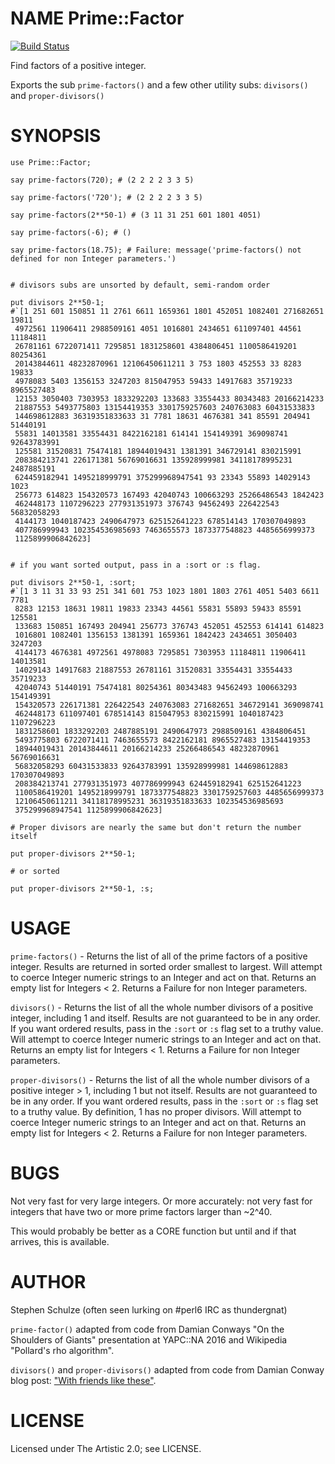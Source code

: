 NAME Prime::Factor
==================

[![Build Status](https://travis-ci.org/thundergnat/Prime-Factor.svg?branch=master)](https://travis-ci.org/thundergnat/Prime-Factor)

Find factors of a positive integer.

Exports the sub ```prime-factors()``` and a few other utility subs: ```divisors()``` and ```proper-divisors()```

SYNOPSIS
========

    use Prime::Factor;

    say prime-factors(720); # (2 2 2 2 3 3 5)

    say prime-factors('720'); # (2 2 2 2 3 3 5)

    say prime-factors(2**50-1) # (3 11 31 251 601 1801 4051)

    say prime-factors(-6); # ()

    say prime-factors(18.75); # Failure: message('prime-factors() not defined for non Integer parameters.')


    # divisors subs are unsorted by default, semi-random order

    put divisors 2**50-1;
    #`[1 251 601 150851 11 2761 6611 1659361 1801 452051 1082401 271682651 19811
     4972561 11906411 2988509161 4051 1016801 2434651 611097401 44561 11184811
     26781161 6722071411 7295851 1831258601 4384806451 1100586419201 80254361
     20143844611 48232870961 12106450611211 3 753 1803 452553 33 8283 19833
     4978083 5403 1356153 3247203 815047953 59433 14917683 35719233 8965527483
     12153 3050403 7303953 1833292203 133683 33554433 80343483 20166214233
     21887553 5493775803 13154419353 3301759257603 240763083 60431533833
     144698612883 36319351833633 31 7781 18631 4676381 341 85591 204941 51440191
     55831 14013581 33554431 8422162181 614141 154149391 369098741 92643783991
     125581 31520831 75474181 18944019431 1381391 346729141 830215991
     208384213741 226171381 56769016631 135928999981 34118178995231 2487885191
     624459182941 1495218999791 375299968947541 93 23343 55893 14029143 1023
     256773 614823 154320573 167493 42040743 100663293 25266486543 1842423
     462448173 1107296223 277931351973 376743 94562493 226422543 56832058293
     4144173 1040187423 2490647973 625152641223 678514143 170307049893
     407786999943 102354536985693 7463655573 1873377548823 4485656999373
     1125899906842623]


    # if you want sorted output, pass in a :sort or :s flag.

    put divisors 2**50-1, :sort;
    #`[1 3 11 31 33 93 251 341 601 753 1023 1801 1803 2761 4051 5403 6611 7781
     8283 12153 18631 19811 19833 23343 44561 55831 55893 59433 85591 125581
     133683 150851 167493 204941 256773 376743 452051 452553 614141 614823
     1016801 1082401 1356153 1381391 1659361 1842423 2434651 3050403 3247203
     4144173 4676381 4972561 4978083 7295851 7303953 11184811 11906411 14013581
     14029143 14917683 21887553 26781161 31520831 33554431 33554433 35719233
     42040743 51440191 75474181 80254361 80343483 94562493 100663293 154149391
     154320573 226171381 226422543 240763083 271682651 346729141 369098741
     462448173 611097401 678514143 815047953 830215991 1040187423 1107296223
     1831258601 1833292203 2487885191 2490647973 2988509161 4384806451
     5493775803 6722071411 7463655573 8422162181 8965527483 13154419353
     18944019431 20143844611 20166214233 25266486543 48232870961 56769016631
     56832058293 60431533833 92643783991 135928999981 144698612883 170307049893
     208384213741 277931351973 407786999943 624459182941 625152641223
     1100586419201 1495218999791 1873377548823 3301759257603 4485656999373
     12106450611211 34118178995231 36319351833633 102354536985693
     375299968947541 1125899906842623]

    # Proper divisors are nearly the same but don't return the number itself

    put proper-divisors 2**50-1;

    # or sorted

    put proper-divisors 2**50-1, :s;

USAGE
=====

`prime-factors()` - Returns the list of all of the prime factors of a positive integer. Results are returned in sorted order smallest to largest. Will attempt to coerce Integer numeric strings to an Integer and act on that. Returns an empty list for Integers < 2. Returns a Failure for non Integer parameters.

`divisors()` - Returns the list of all the whole number divisors of a positive integer, including 1 and itself. Results are not guaranteed to be in any order. If you want ordered results, pass in the `:sort` or `:s` flag set to a truthy value. Will attempt to coerce Integer numeric strings to an Integer and act on that. Returns an empty list for Integers < 1. Returns a Failure for non Integer parameters.

`proper-divisors()` - Returns the list of all the whole number divisors of a positive integer > 1, including 1 but not itself. Results are not guaranteed to be in any order. If you want ordered results, pass in the `:sort` or `:s` flag set to a truthy value. By definition, 1 has no proper divisors. Will attempt to coerce Integer numeric strings to an Integer and act on that. Returns an empty list for Integers < 2. Returns a Failure for non Integer parameters.

BUGS
====

Not very fast for very large integers. Or more accurately: not very fast for integers that have two or more prime factors larger than ~2^40.

This would probably be better as a CORE function but until and if that arrives, this is available.

AUTHOR
======

Stephen Schulze (often seen lurking on #perl6 IRC as thundergnat)

`prime-factor()` adapted from code from Damian Conways "On the Shoulders of Giants" presentation at YAPC::NA 2016 and Wikipedia "Pollard's rho algorithm".

`divisors()` and `proper-divisors()` adapted from code from Damian Conway blog post: ["With friends like these"](http://blogs.perl.org/users/damian_conway/2019/08/with-friends-like-these.html).

LICENSE
=======

Licensed under The Artistic 2.0; see LICENSE.

